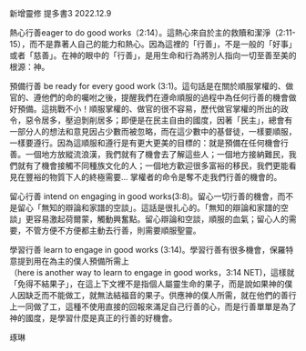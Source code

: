 新增靈修 提多書3
2022.12.9

熱心行善eager to do good works（2:14）。這熱心來自於主的救贖和潔淨（2:11-15），而不是靠著人自己的能力和熱心。因為這裡的「行善」，不是一般的「好事」或者「慈善」。在神的眼中的「行善」，是用生命和行為將別人指向一切至善至美的根源：神。

預備行善 be ready for every good work (3:1)。這句話是在關於順服掌權的、做官的、遵他們的命的囑咐之後，提醒我們在遵命順服的過程中為任何行善的機會做好預備。這挑戰不小！順服掌權的、做官的很不容易，歷代做官掌權的所出的政令，惡令居多，壓迫剝削居多；即便是在民主自由的國度，因著「民主」，總會有一部分人的想法和意見因占少數而被忽略，而在這少數中的基督徒，一樣要順服，一樣要遵行。因為這順服和遵行是有更大更美的目標的：就是預備在任何機會行善。一個地方放縱流浪漢，我們就有了機會去了解這些人；一個地方接納難民，我們就有了機會接觸不同種族文化的人；一個地方歡迎很多富裕的移民，我們更能看見在豐裕的物質下人的終極需要… 掌權者的命令是奪不走我們行善的機會的。

留心行善 intend on engaging in good works(3:8)。留心一切行善的機會，而不是留心「無知的辯論和家譜的空談」。這話是很扎心的。「無知的辯論和家譜的空談」更容易激起荷爾蒙，觸動興奮點。留心辯論和空談，順服的血氣；留心人的需要，不管方便不方便都主動去行善，則需要順服聖靈。

學習行善 learn to engage in good works (3:14)。學習行善有很多機會，保羅特意提到用在為主的僕人預備所需上（here is another way to learn to engage in good works，3:14 NET)，這樣就「免得不結果子」，在這上下文裡不是指個人屬靈生命的果子，而是說如果神的僕人因缺乏而不能做工，就無法結福音的果子。供應神的僕人所需，就在他們的善行上一同做了工，這種不使用直接的回報來滿足自己行善的心，而是行善單單是為了神的國度，是學習什麼是真正的行善的好機會。

琢琳


